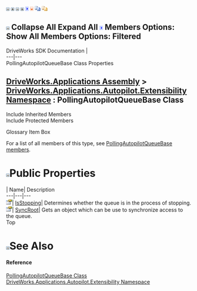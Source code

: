 ![](dotnetimages/collapse.gif) ![](dotnetimages/expand.gif) ![](dotnetimages/collapse.gif) ![](dotnetimages/expand.gif) ![](dotnetimages/drpdown.gif) ![](dotnetimages/drpdown_orange.gif) ![](dotnetimages/copycode.gif) ![](dotnetimages/copycodeHighlight.gif)

![](dotnetimages/collapse.gif) Collapse All Expand All ![](dotnetimages/drpdown.gif) Members Options: Show All  Members Options: Filtered   
---  
DriveWorks SDK Documentation  |   
---|---  
PollingAutopilotQueueBase Class Properties   
  
[DriveWorks.Applications Assembly](topic13.md) > [DriveWorks.Applications.Autopilot.Extensibility Namespace](topic1633.md) : PollingAutopilotQueueBase Class  
---  
  
Include Inherited Members    
Include Protected Members    


Glossary Item Box

For a list of all members of this type, see [PollingAutopilotQueueBase members](topic1899.md).

# ![](dotnetimages/collapse.gif)Public Properties

| Name| Description  
---|---|---  
![Public Property](dotnetimages/publicProperty.gif)| [IsStopping](topic1912.md)| Determines whether the queue is in the process of stopping.   
![Public Property](dotnetimages/publicProperty.gif)| [SyncRoot](topic1913.md)| Gets an object which can be use to synchronize access to the queue.   
Top

# ![](dotnetimages/collapse.gif)See Also

#### Reference

[PollingAutopilotQueueBase Class](topic1898.md)   
[DriveWorks.Applications.Autopilot.Extensibility Namespace](topic1633.md)


